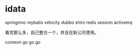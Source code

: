 # idata
springmvc mybatis velocity dubbo shiro redis session activemq 

看完那么多，自己整合一个，并且在新公司使用。


comeon go go go 
